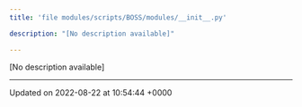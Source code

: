 ```yaml
---
title: 'file modules/scripts/BOSS/modules/__init__.py'

description: "[No description available]"

---
```







[No description available]






-------------------------------

Updated on 2022-08-22 at 10:54:44 +0000

